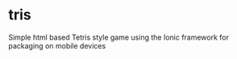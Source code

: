 # tris
Simple html based Tetris style game using the Ionic framework for packaging on mobile devices
